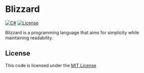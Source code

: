Blizzard
========

[![C#](https://img.shields.io/static/v1?label=C%23&message=v10&color=brightgreen&link=https://docs.microsoft.com/en-us/dotnet/)](https://docs.microsoft.com/en-us/dotnet/) [![License](https://img.shields.io/badge/license-MIT-blue.svg?label=License&link=https://mit-license.org/)](https://github.com/BLM16/Blizzard/blob/master/LICENSE)

Blizzard is a programming language that aims for simplicity while maintaining readability.

## License
This code is licensed under the [MIT License](https://github.com/BLM16/Blizzard/blob/master/LICENSE)
